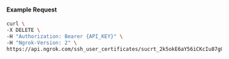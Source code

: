 <!-- Code generated for API Clients. DO NOT EDIT. -->

#### Example Request

```bash
curl \
-X DELETE \
-H "Authorization: Bearer {API_KEY}" \
-H "Ngrok-Version: 2" \
https://api.ngrok.com/ssh_user_certificates/sucrt_2k5okE6aY56iCKcIu87g0urXHr1
```
